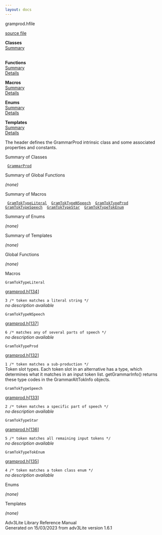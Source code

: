 ```yaml
---
layout: docs
---
```

<span class="title">gramprod.h</span><span class="type">file</span>

[source file](../source/gramprod.h.html)

**Classes**  
[Summary](#_ClassSummary_)  
 

**Functions**  
[Summary](#_FunctionSummary_)  
[Details](#_Functions_)

**Macros**  
[Summary](#_MacroSummary_)  
[Details](#_Macros_)

**Enums**  
[Summary](#_EnumSummary_)  
[Details](#_Enums_)

**Templates**  
[Summary](#_TemplateSummary_)  
[Details](#_Templates_)

<div class="fdesc">

The header defines the GrammarProd intrinsic class and some associated
properties and constants.

</div>

<span id="_ClassSummary_"></span>

<div class="mjhd">

<span class="hdln">Summary of Classes</span>  

</div>

` `[`GrammarProd`](../object/GrammarProd.html)`  `
<span id="FunctionSummary_"></span>

<div class="mjhd">

<span class="hdln">Summary of Global Functions</span>  

</div>

*(none)* <span id="_MacroSummary_"></span>

<div class="mjhd">

<span class="hdln">Summary of Macros</span>  

</div>

` `[`GramTokTypeLiteral`](#GramTokTypeLiteral)`  `[`GramTokTypeNSpeech`](#GramTokTypeNSpeech)`  `[`GramTokTypeProd`](#GramTokTypeProd)`  `[`GramTokTypeSpeech`](#GramTokTypeSpeech)`  `[`GramTokTypeStar`](#GramTokTypeStar)`  `[`GramTokTypeTokEnum`](#GramTokTypeTokEnum)`  `

<span id="_EnumSummary_"></span>

<div class="mjhd">

<span class="hdln">Summary of Enums</span>  

</div>

*(none)* <span id="_TemplateSummary_"></span>

<div class="mjhd">

<span class="hdln">Summary of Templates</span>  

</div>

*(none)* <span id="_Functions_"></span>

<div class="mjhd">

<span class="hdln">Global Functions</span>  

</div>

*(none)* <span id="_Macros_"></span>

<div class="mjhd">

<span class="hdln">Macros</span>  

</div>

<span id="GramTokTypeLiteral"></span>

`GramTokTypeLiteral`

[gramprod.h](../file/gramprod.h.html)\[[134](../source/gramprod.h.html#134)\]

<div class="desc">

`3 /* token matches a literal string */`  
*no description available*

</div>

<span id="GramTokTypeNSpeech"></span>

`GramTokTypeNSpeech`

[gramprod.h](../file/gramprod.h.html)\[[137](../source/gramprod.h.html#137)\]

<div class="desc">

`6 /* matches any of several parts of speech */`  
*no description available*

</div>

<span id="GramTokTypeProd"></span>

`GramTokTypeProd`

[gramprod.h](../file/gramprod.h.html)\[[132](../source/gramprod.h.html#132)\]

<div class="desc">

`1 /* token matches a sub-production */`  
Token slot types. Each token slot in an alternative has a type, which
determines what it matches in an input token list. getGrammarInfo()
returns these type codes in the GrammarAltTokInfo objects.

</div>

<span id="GramTokTypeSpeech"></span>

`GramTokTypeSpeech`

[gramprod.h](../file/gramprod.h.html)\[[133](../source/gramprod.h.html#133)\]

<div class="desc">

`2 /* token matches a specific part of speech */`  
*no description available*

</div>

<span id="GramTokTypeStar"></span>

`GramTokTypeStar`

[gramprod.h](../file/gramprod.h.html)\[[136](../source/gramprod.h.html#136)\]

<div class="desc">

`5 /* token matches all remaining input tokens */`  
*no description available*

</div>

<span id="GramTokTypeTokEnum"></span>

`GramTokTypeTokEnum`

[gramprod.h](../file/gramprod.h.html)\[[135](../source/gramprod.h.html#135)\]

<div class="desc">

`4 /* token matches a token class enum */`  
*no description available*

</div>

<span id="_Enums_"></span>

<div class="mjhd">

<span class="hdln">Enums</span>  

</div>

*(none)* <span id="_Templates_"></span>

<div class="mjhd">

<span class="hdln">Templates</span>  

</div>

*(none)*

<div class="ftr">

Adv3Lite Library Reference Manual  
Generated on 15/03/2023 from adv3Lite version 1.6.1

</div>
